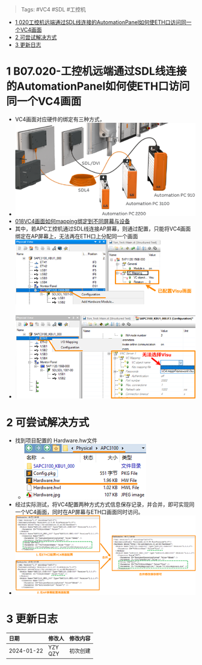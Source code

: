 > Tags: #VC4 #SDL #工控机

- [1 020工控机远端通过SDL线连接的AutomationPanel如何使ETH口访问同一个VC4画面](#1%20020%E5%B7%A5%E6%8E%A7%E6%9C%BA%E8%BF%9C%E7%AB%AF%E9%80%9A%E8%BF%87SDL%E7%BA%BF%E8%BF%9E%E6%8E%A5%E7%9A%84AutomationPanel%E5%A6%82%E4%BD%95%E4%BD%BFETH%E5%8F%A3%E8%AE%BF%E9%97%AE%E5%90%8C%E4%B8%80%E4%B8%AAVC4%E7%94%BB%E9%9D%A2)
- [2 可尝试解决方式](#2%20%E5%8F%AF%E5%B0%9D%E8%AF%95%E8%A7%A3%E5%86%B3%E6%96%B9%E5%BC%8F)
- [3 更新日志](#3%20%E6%9B%B4%E6%96%B0%E6%97%A5%E5%BF%97)

# 1 B07.020-工控机远端通过SDL线连接的AutomationPanel如何使ETH口访问同一个VC4画面

- VC4画面对应硬件的绑定有三种方式，
- ![](FILES/018VC4画面如何mapping绑定到不同屏幕与设备/image-20231229234703203.png)
- [018VC4画面如何mapping绑定到不同屏幕与设备](018VC4画面如何mapping绑定到不同屏幕与设备.md)
- 其中，若APC工控机通过SDL线连接AP屏幕，则通过配置，只能将VC4画面绑定在AP屏幕上，无法再在ETH口上分配同一个画面
- ![](FILES/020工控机远端通过SDL线连接的AutomationPanel如何使ETH口访问同一个VC4画面/image-20240122233546446.png)

# 2 可尝试解决方式

- 找到项目配置的 Hardware.hw文件
    - ![](FILES/020工控机远端通过SDL线连接的AutomationPanel如何使ETH口访问同一个VC4画面/image-20240122234725980.png)
- 经过实际测试，将VC4配置两种方式方式信息保存记录，并合并，即可实现同一个VC4画面，同时在AP屏幕与ETH口画面同时访问。
- ![](FILES/020工控机远端通过SDL线连接的AutomationPanel如何使ETH口访问同一个VC4画面/image-20240122234646221.png)

# 3 更新日志

| 日期         | 修改人        | 修改内容 |
| :--------- | :--------- | :--- |
| 2024-01-22 | YZY<br>QZY | 初次创建 |
